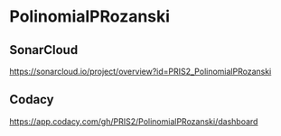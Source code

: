 # PolinomialPRozanski

## SonarCloud
https://sonarcloud.io/project/overview?id=PRIS2_PolinomialPRozanski

## Codacy
https://app.codacy.com/gh/PRIS2/PolinomialPRozanski/dashboard